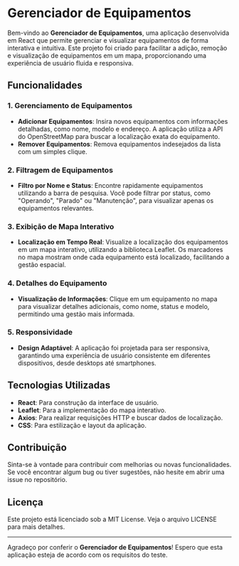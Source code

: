 # Gerenciador de Equipamentos

Bem-vindo ao **Gerenciador de Equipamentos**, uma aplicação desenvolvida em React que permite gerenciar e visualizar equipamentos de forma interativa e intuitiva. Este projeto foi criado para facilitar a adição, remoção e visualização de equipamentos em um mapa, proporcionando uma experiência de usuário fluida e responsiva.

## Funcionalidades

### 1. **Gerenciamento de Equipamentos**
- **Adicionar Equipamentos**: Insira novos equipamentos com informações detalhadas, como nome, modelo e endereço. A aplicação utiliza a API do OpenStreetMap para buscar a localização exata do equipamento.
- **Remover Equipamentos**: Remova equipamentos indesejados da lista com um simples clique.

### 2. **Filtragem de Equipamentos**
- **Filtro por Nome e Status**: Encontre rapidamente equipamentos utilizando a barra de pesquisa. Você pode filtrar por status, como "Operando", "Parado" ou "Manutenção", para visualizar apenas os equipamentos relevantes.

### 3. **Exibição de Mapa Interativo**
- **Localização em Tempo Real**: Visualize a localização dos equipamentos em um mapa interativo, utilizando a biblioteca Leaflet. Os marcadores no mapa mostram onde cada equipamento está localizado, facilitando a gestão espacial.

### 4. **Detalhes do Equipamento**
- **Visualização de Informações**: Clique em um equipamento no mapa para visualizar detalhes adicionais, como nome, status e modelo, permitindo uma gestão mais informada.

### 5. **Responsividade**
- **Design Adaptável**: A aplicação foi projetada para ser responsiva, garantindo uma experiência de usuário consistente em diferentes dispositivos, desde desktops até smartphones.

## Tecnologias Utilizadas
- **React**: Para construção da interface de usuário.
- **Leaflet**: Para a implementação do mapa interativo.
- **Axios**: Para realizar requisições HTTP e buscar dados de localização.
- **CSS**: Para estilização e layout da aplicação.

## Contribuição
Sinta-se à vontade para contribuir com melhorias ou novas funcionalidades. Se você encontrar algum bug ou tiver sugestões, não hesite em abrir uma issue no repositório.

## Licença
Este projeto está licenciado sob a MIT License. Veja o arquivo LICENSE para mais detalhes.

---

Agradeço por conferir o **Gerenciador de Equipamentos**! Espero que esta aplicação esteja de acordo com os requisitos do teste.
